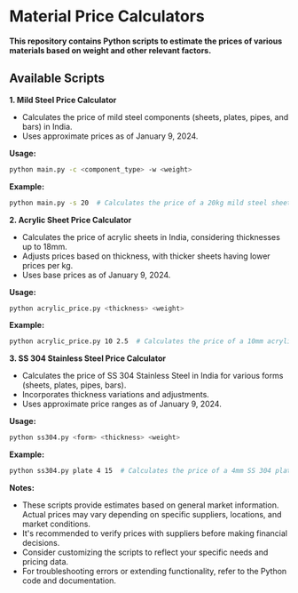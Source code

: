 # Material Price Calculators

**This repository contains Python scripts to estimate the prices of various materials based on weight and other relevant factors.**

## Available Scripts

**1. Mild Steel Price Calculator**

* Calculates the price of mild steel components (sheets, plates, pipes, and bars) in India.
* Uses approximate prices as of January 9, 2024.

**Usage:**

```bash
python main.py -c <component_type> -w <weight>
```

**Example:**

```bash
python main.py -s 20  # Calculates the price of a 20kg mild steel sheet
```

**2. Acrylic Sheet Price Calculator**

* Calculates the price of acrylic sheets in India, considering thicknesses up to 18mm.
* Adjusts prices based on thickness, with thicker sheets having lower prices per kg.
* Uses base prices as of January 9, 2024.

**Usage:**

```bash
python acrylic_price.py <thickness> <weight>
```

**Example:**

```bash
python acrylic_price.py 10 2.5  # Calculates the price of a 10mm acrylic sheet weighing 2.5kg
```

**3. SS 304 Stainless Steel Price Calculator**

* Calculates the price of SS 304 Stainless Steel in India for various forms (sheets, plates, pipes, bars).
* Incorporates thickness variations and adjustments.
* Uses approximate price ranges as of January 9, 2024.

**Usage:**

```bash
python ss304.py <form> <thickness> <weight>
```

**Example:**

```bash
python ss304.py plate 4 15  # Calculates the price of a 4mm SS 304 plate weighing 15kg
```

**Notes:**

* These scripts provide estimates based on general market information. Actual prices may vary depending on specific suppliers, locations, and market conditions.
* It's recommended to verify prices with suppliers before making financial decisions.
* Consider customizing the scripts to reflect your specific needs and pricing data.
* For troubleshooting errors or extending functionality, refer to the Python code and documentation.